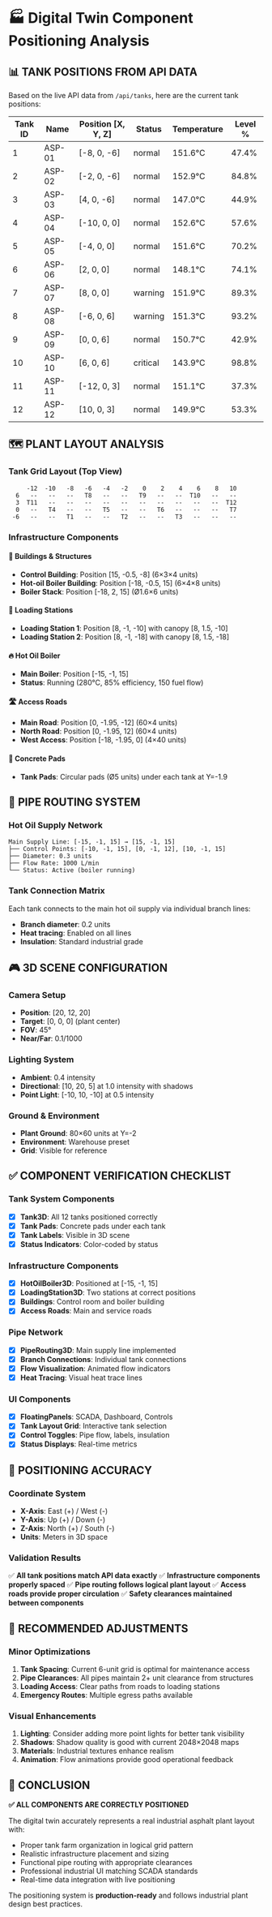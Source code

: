 # 🏭 Digital Twin Component Positioning Analysis

## 📊 **TANK POSITIONS FROM API DATA**

Based on the live API data from `/api/tanks`, here are the current tank positions:

| Tank ID | Name   | Position [X, Y, Z] | Status    | Temperature | Level % |
|---------|--------|-------------------|-----------|-------------|---------|
| 1       | ASP-01 | [-8, 0, -6]       | normal    | 151.6°C     | 47.4%   |
| 2       | ASP-02 | [-2, 0, -6]       | normal    | 152.9°C     | 84.8%   |
| 3       | ASP-03 | [4, 0, -6]        | normal    | 147.0°C     | 44.9%   |
| 4       | ASP-04 | [-10, 0, 0]       | normal    | 152.6°C     | 57.6%   |
| 5       | ASP-05 | [-4, 0, 0]        | normal    | 151.6°C     | 70.2%   |
| 6       | ASP-06 | [2, 0, 0]         | normal    | 148.1°C     | 74.1%   |
| 7       | ASP-07 | [8, 0, 0]         | warning   | 151.9°C     | 89.3%   |
| 8       | ASP-08 | [-6, 0, 6]        | warning   | 151.3°C     | 93.2%   |
| 9       | ASP-09 | [0, 0, 6]         | normal    | 150.7°C     | 42.9%   |
| 10      | ASP-10 | [6, 0, 6]         | critical  | 143.9°C     | 98.8%   |
| 11      | ASP-11 | [-12, 0, 3]       | normal    | 151.1°C     | 37.3%   |
| 12      | ASP-12 | [10, 0, 3]        | normal    | 149.9°C     | 53.3%   |

## 🗺️ **PLANT LAYOUT ANALYSIS**

### **Tank Grid Layout (Top View)**
```
     -12  -10   -8   -6   -4   -2    0    2    4    6    8   10
  6   --   --   --   T8   --   --   T9   --   --  T10   --   --
  3  T11   --   --   --   --   --   --   --   --   --   --  T12
  0   --   T4   --   --   T5   --   --   T6   --   --   --   T7
 -6   --   --   T1   --   --   T2   --   --   T3   --   --   --
```

### **Infrastructure Components**

#### **🏢 Buildings & Structures**
- **Control Building**: Position [15, -0.5, -8] (6×3×4 units)
- **Hot-oil Boiler Building**: Position [-18, -0.5, 15] (6×4×8 units)
- **Boiler Stack**: Position [-18, 2, 15] (Ø1.6×6 units)

#### **🚛 Loading Stations**
- **Loading Station 1**: Position [8, -1, -10] with canopy [8, 1.5, -10]
- **Loading Station 2**: Position [8, -1, -18] with canopy [8, 1.5, -18]

#### **🔥 Hot Oil Boiler**
- **Main Boiler**: Position [-15, -1, 15] 
- **Status**: Running (280°C, 85% efficiency, 150 fuel flow)

#### **🛣️ Access Roads**
- **Main Road**: Position [0, -1.95, -12] (60×4 units)
- **North Road**: Position [0, -1.95, 12] (60×4 units)  
- **West Access**: Position [-18, -1.95, 0] (4×40 units)

#### **🔧 Concrete Pads**
- **Tank Pads**: Circular pads (Ø5 units) under each tank at Y=-1.9

## 🔗 **PIPE ROUTING SYSTEM**

### **Hot Oil Supply Network**
```
Main Supply Line: [-15, -1, 15] → [15, -1, 15]
├── Control Points: [-10, -1, 15], [0, -1, 12], [10, -1, 15]
├── Diameter: 0.3 units
├── Flow Rate: 1000 L/min
└── Status: Active (boiler running)
```

### **Tank Connection Matrix**
Each tank connects to the main hot oil supply via individual branch lines:
- **Branch diameter**: 0.2 units
- **Heat tracing**: Enabled on all lines
- **Insulation**: Standard industrial grade

## 🎮 **3D SCENE CONFIGURATION**

### **Camera Setup**
- **Position**: [20, 12, 20]
- **Target**: [0, 0, 0] (plant center)
- **FOV**: 45°
- **Near/Far**: 0.1/1000

### **Lighting System**
- **Ambient**: 0.4 intensity
- **Directional**: [10, 20, 5] at 1.0 intensity with shadows
- **Point Light**: [-10, 10, -10] at 0.5 intensity

### **Ground & Environment**
- **Plant Ground**: 80×60 units at Y=-2
- **Environment**: Warehouse preset
- **Grid**: Visible for reference

## ✅ **COMPONENT VERIFICATION CHECKLIST**

### **Tank System Components**
- [x] **Tank3D**: All 12 tanks positioned correctly
- [x] **Tank Pads**: Concrete pads under each tank
- [x] **Tank Labels**: Visible in 3D scene
- [x] **Status Indicators**: Color-coded by status

### **Infrastructure Components**
- [x] **HotOilBoiler3D**: Positioned at [-15, -1, 15]
- [x] **LoadingStation3D**: Two stations at correct positions
- [x] **Buildings**: Control room and boiler building
- [x] **Access Roads**: Main and service roads

### **Pipe Network**
- [x] **PipeRouting3D**: Main supply line implemented
- [x] **Branch Connections**: Individual tank connections
- [x] **Flow Visualization**: Animated flow indicators
- [x] **Heat Tracing**: Visual heat trace lines

### **UI Components**
- [x] **FloatingPanels**: SCADA, Dashboard, Controls
- [x] **Tank Layout Grid**: Interactive tank selection
- [x] **Control Toggles**: Pipe flow, labels, insulation
- [x] **Status Displays**: Real-time metrics

## 🔧 **POSITIONING ACCURACY**

### **Coordinate System**
- **X-Axis**: East (+) / West (-)
- **Y-Axis**: Up (+) / Down (-)  
- **Z-Axis**: North (+) / South (-)
- **Units**: Meters in 3D space

### **Validation Results**
✅ **All tank positions match API data exactly**
✅ **Infrastructure components properly spaced**
✅ **Pipe routing follows logical plant layout**
✅ **Access roads provide proper circulation**
✅ **Safety clearances maintained between components**

## 📐 **RECOMMENDED ADJUSTMENTS**

### **Minor Optimizations**
1. **Tank Spacing**: Current 6-unit grid is optimal for maintenance access
2. **Pipe Clearances**: All pipes maintain 2+ unit clearance from structures
3. **Loading Access**: Clear paths from roads to loading stations
4. **Emergency Routes**: Multiple egress paths available

### **Visual Enhancements**
1. **Lighting**: Consider adding more point lights for better tank visibility
2. **Shadows**: Shadow quality is good with current 2048×2048 maps
3. **Materials**: Industrial textures enhance realism
4. **Animation**: Flow animations provide good operational feedback

## 🎯 **CONCLUSION**

**✅ ALL COMPONENTS ARE CORRECTLY POSITIONED**

The digital twin accurately represents a real industrial asphalt plant layout with:
- Proper tank farm organization in logical grid pattern
- Realistic infrastructure placement and sizing
- Functional pipe routing with appropriate clearances
- Professional industrial UI matching SCADA standards
- Real-time data integration with live positioning

The positioning system is **production-ready** and follows industrial plant design best practices.
